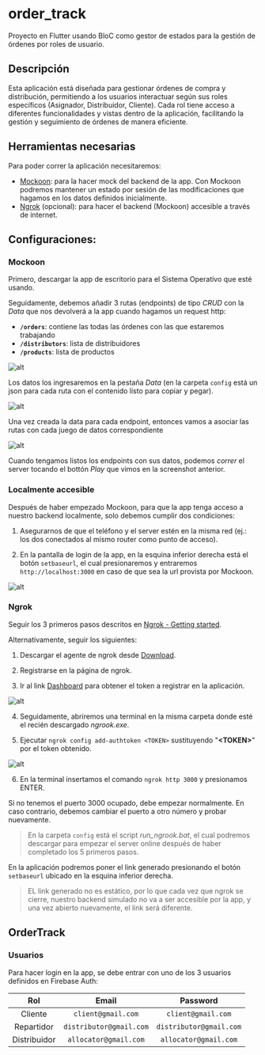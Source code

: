 # order_track

Proyecto en Flutter usando BloC como gestor de estados para la gestión de órdenes por roles de usuario.

## Descripción

Esta aplicación está diseñada para gestionar órdenes de compra y distribución, permitiendo a los usuarios interactuar según sus roles específicos (Asignador, Distribuidor, Cliente). Cada rol tiene acceso a diferentes funcionalidades y vistas dentro de la aplicación, facilitando la gestión y seguimiento de órdenes de manera eficiente.

## Herramientas necesarias

Para poder correr la aplicación necesitaremos:
- [Mockoon](https://mockoon.com/download/): para la hacer mock del backend de la app. Con Mockoon podremos mantener un estado por sesión de las modificaciones que hagamos en los datos definidos inicialmente.
- [Ngrok](https://ngrok.com/downloads/windows) (opcional): para hacer el backend (Mockoon) accesible a través de internet.

## Configuraciones:

### Mockoon

Primero, descargar la app de escritorio para el Sistema Operativo que esté usando.

Seguidamente, debemos añadir 3 rutas (endpoints) de tipo *CRUD* con la *Data* que nos devolverá a la app cuando hagamos un request http: 

- **`/orders`**: contiene las todas las órdenes con las que estaremos trabajando
- **`/distributors`**: lista de distribuidores
- **`/products`**: lista de productos

![alt](config/screenshots/mockoon1_startscreen.png)

Los datos los ingresaremos en la pestaña *Data* (en la carpeta `config` está un json para cada ruta con el contenido listo para copiar y pegar).

![alt](config/screenshots/mockoon2_datatab.png)

Una vez creada la data para cada endpoint, entonces vamos a asociar las rutas con cada juego de datos correspondiente

![alt](config/screenshots/mockoon3_endpoint+data.png)

Cuando tengamos listos los endpoints con sus datos, podemos *correr* el server tocando el bottón *Play* que vimos en la screenshot anterior.

### Localmente accesible

Después de haber empezado Mockoon, para que la app tenga acceso a nuestro backend localmente, solo debemos cumplir dos condiciones:

1. Asegurarnos de que el teléfono y el server estén en la misma red (ej.: los dos conectados al mismo router como punto de acceso).

2. En la pantalla de login de la app, en la esquina inferior derecha está el botón `setbaseurl`, el cual presionaremos y entraremos `http://localhost:3000` en caso de que sea la url provista por Mockoon.

![alt](config/screenshots/ordertrack2_login_setbaseurl.png)

### Ngrok

Seguir los 3 primeros pasos descritos en [Ngrok - Getting started](https://ngrok.com/docs/getting-started/?os=windows).

Alternativamente, seguir los siguientes:

1. Descargar el agente de ngrok desde [Download](https://download.ngrok.com/).

2. Registrarse en la página de ngrok.

3. Ir al link [Dashboard](https://dashboard.ngrok.com/get-started/your-authtoken) para obtener el token a registrar en la aplicación.

![alt](config/screenshots/ngrok1_authtoken.png)

4. Seguidamente, abriremos una terminal en la misma carpeta donde esté el recién descargado *ngrook.exe*.

5. Ejecutar `ngrok config add-authtoken <TOKEN>` sustituyendo "**\<TOKEN\>**" por el token obtenido.

![alt](config/screenshots/ngrok2_serverexposed.png)

6. En la terminal insertamos el comando `ngrok http 3000` y presionamos ENTER.

Si no tenemos el puerto 3000 ocupado, debe empezar normalmente. En caso contrario, debemos cambiar el puerto a otro número y probar nuevamente.

> En la carpeta `config` está el script *run_ngrook.bat*, el cual podremos descargar para empezar el server online después de haber completado los 5 primeros pasos.

En la aplicación podremos poner el link generado presionando el botón `setbaseurl` ubicado en la esquina inferior derecha.

> EL link generado no es estático, por lo que cada vez que ngrok se cierre, nuestro backend simulado no va a ser accesible por la app, y una vez abierto nuevamente, el link será diferente.

## OrderTrack

### Usuarios

Para hacer login en la app, se debe entrar con uno de los 3 usuarios definidos en Firebase Auth:

| Rol           | Email                       | Password                    |
|:-------------:|:---------------------------:|:---------------------------:|
| Cliente       | ```client@gmail.com```      | ```client@gmail.com```      |
| Repartidor    | ```distributor@gmail.com``` | ```distributor@gmail.com``` |
| Distribuidor  | ```allocator@gmail.com```   | ```allocator@gmail.com```   |

